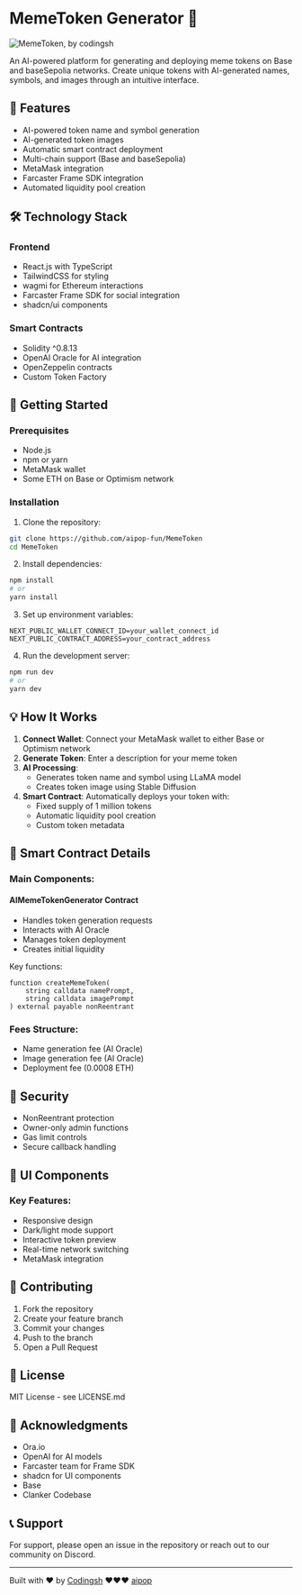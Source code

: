 # MemeToken Generator 🎨

![MemeToken, by codingsh](public/src/public/screenshot.png)

An AI-powered platform for generating and deploying meme tokens on Base and baseSepolia networks. Create unique tokens with AI-generated names, symbols, and images through an intuitive interface.

## 🌟 Features

- AI-powered token name and symbol generation
- AI-generated token images
- Automatic smart contract deployment
- Multi-chain support (Base and baseSepolia)
- MetaMask integration
- Farcaster Frame SDK integration
- Automated liquidity pool creation

## 🛠 Technology Stack

### Frontend
- React.js with TypeScript
- TailwindCSS for styling
- wagmi for Ethereum interactions
- Farcaster Frame SDK for social integration
- shadcn/ui components

### Smart Contracts
- Solidity ^0.8.13
- OpenAI Oracle for AI integration
- OpenZeppelin contracts
- Custom Token Factory

## 🚀 Getting Started

### Prerequisites
- Node.js
- npm or yarn
- MetaMask wallet
- Some ETH on Base or Optimism network

### Installation

1. Clone the repository:
```bash
git clone https://github.com/aipop-fun/MemeToken
cd MemeToken
```

2. Install dependencies:
```bash
npm install
# or
yarn install
```

3. Set up environment variables:
```env
NEXT_PUBLIC_WALLET_CONNECT_ID=your_wallet_connect_id
NEXT_PUBLIC_CONTRACT_ADDRESS=your_contract_address
```

4. Run the development server:
```bash
npm run dev
# or
yarn dev
```

## 💡 How It Works

1. **Connect Wallet**: Connect your MetaMask wallet to either Base or Optimism network
2. **Generate Token**: Enter a description for your meme token
3. **AI Processing**: 
   - Generates token name and symbol using LLaMA model
   - Creates token image using Stable Diffusion
4. **Smart Contract**: Automatically deploys your token with:
   - Fixed supply of 1 million tokens
   - Automatic liquidity pool creation
   - Custom token metadata

## 🔧 Smart Contract Details

### Main Components:

#### AIMemeTokenGenerator Contract
- Handles token generation requests
- Interacts with AI Oracle
- Manages token deployment
- Creates initial liquidity

Key functions:
```solidity
function createMemeToken(
    string calldata namePrompt,
    string calldata imagePrompt
) external payable nonReentrant
```

### Fees Structure:
- Name generation fee (AI Oracle)
- Image generation fee (AI Oracle)
- Deployment fee (0.0008 ETH)

## 🔐 Security

- NonReentrant protection
- Owner-only admin functions
- Gas limit controls
- Secure callback handling

## 📱 UI Components

### Key Features:
- Responsive design
- Dark/light mode support
- Interactive token preview
- Real-time network switching
- MetaMask integration

## 🤝 Contributing

1. Fork the repository
2. Create your feature branch
3. Commit your changes
4. Push to the branch
5. Open a Pull Request

## 📄 License

MIT License - see LICENSE.md

## 🙏 Acknowledgments
- Ora.io
- OpenAI for AI models
- Farcaster team for Frame SDK
- shadcn for UI components
- Base 
- Clanker Codebase 

## 📞 Support

For support, please open an issue in the repository or reach out to our community on Discord.

---

Built with ❤️ by [Codingsh](https://warpcast.com/codingsh) ❤️❤️❤️ [aipop](https://aipop.fun)
